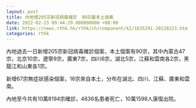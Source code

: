 ```yaml
---
layout: post
title: 內地增205宗新冠病毒確診　90宗屬本土個案
date: 2022-02-23 09:44:29.000000000 +08:00
link: https://news.rthk.hk/rthk/ch/component/k2/1635291-20220223.htm
categories: rthk
---
```


內地過去一日新增205宗新冠病毒確診個案，本土個案有90宗，其中內蒙古47宗，北京10宗，遼寧9宗，廣東7宗，四川6宗，湖北5宗，江蘇和雲南各2宗，黑龍江和山東各1宗。

新增67宗無症狀感染個案，16宗來自本土，分布在湖北、四川、江蘇、廣東和雲南。

內地至今共有10萬8194宗確診，4636名患者死亡，10萬1598人康復出院。
